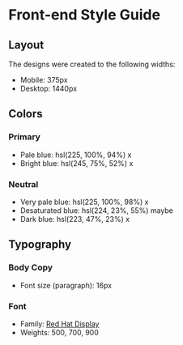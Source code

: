 # Front-end Style Guide

## Layout

The designs were created to the following widths:

- Mobile: 375px
- Desktop: 1440px

## Colors

### Primary

- Pale blue: hsl(225, 100%, 94%) x
- Bright blue: hsl(245, 75%, 52%) x

### Neutral

- Very pale blue: hsl(225, 100%, 98%) x
- Desaturated blue: hsl(224, 23%, 55%) maybe
- Dark blue: hsl(223, 47%, 23%) x

## Typography

### Body Copy

- Font size (paragraph): 16px

### Font

- Family: [Red Hat Display](https://fonts.google.com/specimen/Red+Hat+Display)
- Weights: 500, 700, 900
